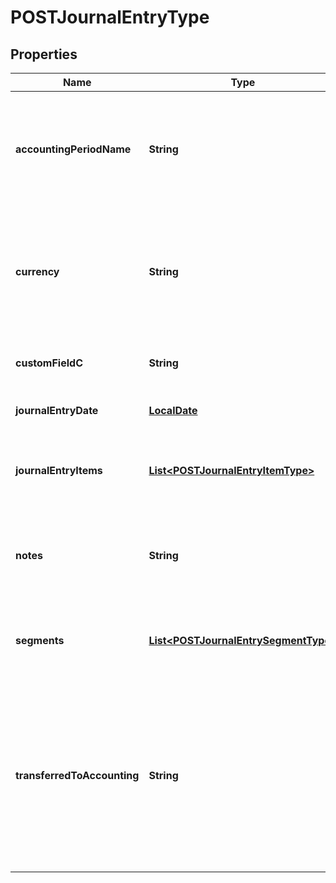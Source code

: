 
# POSTJournalEntryType

## Properties
Name | Type | Description | Notes
------------ | ------------- | ------------- | -------------
**accountingPeriodName** | **String** | Name of the accounting period. The open-ended accounting period is named &#x60;Open-Ended&#x60;.   | 
**currency** | **String** | The type of currency used.   Currency must be active in **Z-Billing Settings &gt; Customize Currencies.**  | 
**customFieldC** | **String** | Any custom fields defined for this object.  |  [optional]
**journalEntryDate** | [**LocalDate**](LocalDate.md) | Date of the journal entry.  | 
**journalEntryItems** | [**List&lt;POSTJournalEntryItemType&gt;**](POSTJournalEntryItemType.md) | Key name that represents the list of journal entry items.  | 
**notes** | **String** | The number associated with the revenue event.  Character limit: 2,000  |  [optional]
**segments** | [**List&lt;POSTJournalEntrySegmentType&gt;**](POSTJournalEntrySegmentType.md) | List of segments that apply to the summary journal entry.  |  [optional]
**transferredToAccounting** | **String** | Status shows whether the journal entry has been transferred to an accounting system. The possible values are &#x60;No&#x60;, &#x60;Processing&#x60;, &#x60;Yes&#x60;, &#x60;Error&#x60;, &#x60;Ignore&#x60;.  |  [optional]




